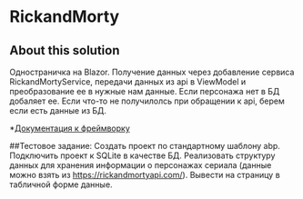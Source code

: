 # RickandMorty

## About this solution

Одностраничка на Blazor.
Получение данных через добавление сервиса RickandMortyService, передачи данных из api в ViewModel и преобразование ее в нужные нам данные.
Если персонажа нет в БД добаляет ее.
Если что-то не получилолсь при обращении к api, берем если есть данные из БД.

*[Документация к фреймворку](https://docs.abp.io/)

##Тестовое задание: 
Создать проект по стандартному шаблону abp. 
Подключить проект к SQLite в качестве БД. 
Реализовать структуру данных для хранения информации о персонажах сериала 
(данные можно взять из https://rickandmortyapi.com/). 
Вывести на страницу в табличной форме данные.
